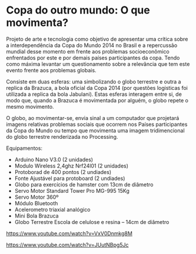 # Copa do outro mundo: O que movimenta?

Projeto de arte e tecnologia como objetivo de apresentar uma crítica sobre a interdependência da Copa do Mundo 2014 no Brasil e a repercussão mundial desse momento em frente aos problemas socioeconômico enfrentados por este e por demais países participantes da copa. Tendo como máxima levantar um questionamento sobre a relevância que tem este evento frente aos problemas globais.

Consiste em duas esferas: uma simbolizando o globo terrestre e outra a replica da Brazuca, a bola oficial da Copa 2014 (por questões logisticas foi utilizada a replica da bola Jabulani). Estas esferas interagem entre si, de modo que, quando a Brazuca é movimentada por alguém, o globo repete o mesmo movimento.

O globo, ao movimentar-se, envia sinal a um computador que projetará imagens relativas problemas sociais que ocorrem nos Países participantes da Copa do Mundo ou tempo que movimenta uma imagem tridimencional do globo terrestre renderizada no Processing.

Equipamentos:
* Arduino Nano V3.0 (2 unidades)
* Modulo Wireless 2,4ghz Nrf24l01 (2 unidades)
* Protoborad de 400 pontos (2 undiades)
* Fonte Ajustável para protoboard (2 undiades)
* Globo para exercícios de hamster com 13cm de diâmetro
* Servo Motor Standard Tower Pro MG-995 15Kg
* Servo Motor 360º 
* Módulo Bluetooth 
* Acelerometro triaxial analógico
* Mini Bola Brazuca
* Globo Terrestre Escola de celulose e resina – 14cm de diâmetro

https://www.youtube.com/watch?v=VxV0Dnmkg8M

https://www.youtube.com/watch?v=JUutNBpg5Jc

